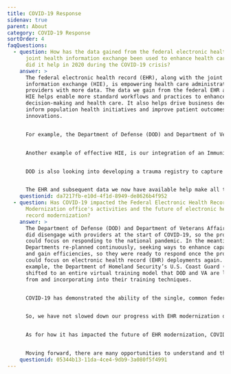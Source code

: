 ```yaml
---
title: COVID-19 Response
sidenav: true
parent: About
category: COVID-19 Response
sortOrder: 4
faqQuestions:
  - question: How has the data gained from the federal electronic health record and
      joint health information exchange been used to enhance health care? How
      did it help in 2020 during the COVID-19 crisis?
    answer: >
      The federal electronic health record (EHR), along with the joint health
      information exchange (HIE), is empowering health care administrators and
      providers with more data. The data we gain from the federal EHR and joint
      HIE helps enable more standard workflows and practices to enhance clinical
      decision-making and health care. It also helps drive business decisions,
      inform population health initiatives and improve patient outcomes through
      innovations.


      For example, the Department of Defense (DOD) and Department of Veterans Affairs (VA) joint data management and analysis efforts led to our ability to improve the process for prescribing opioids. Patients at risk of an opioid overdose who receive opioid pain medication will also receive a life-saving drug that counteracts the opioid prescribed along with education.


      Another example of effective HIE, is our integration of an Immunization Forecaster into the EHR. The forecaster embedded into the EHR leverages Centers for Disease Control and Prevention clinical decision support of immunizations to help pediatricians know when patients need the next round of appropriate vaccines. This new functionality also reduces clinician time and effort, assessing and deciding which vaccines may be due. Even if a child falls behind, it recommends a catch-up schedule. This effort is especially timely with regard to the forthcoming COVID-19 vaccine.


      DOD is also looking into developing a trauma registry to capture battlefield injuries and the impact of such injuries throughout a beneficiary’s lifetime.


      The EHR and subsequent data we now have available help make all these innovations in health care possible so beneficiaries can get the best health care as soon as possible. We are just scratching the surface on what is possible with EHR data to transform health care delivery to Veterans.
    questionid: da7217fb-e10d-4f1d-8949-de8626b4f952
  - question: Has COVID-19 impacted the Federal Electronic Health Record
      Modernization office's activities and the future of electronic health
      record modernization?
    answer: >
      The Department of Defense (DOD) and Department of Veterans Affairs (VA)
      did disengage with providers at the start of COVID-19, so the providers
      could focus on responding to the national pandemic. In the meantime, the
      Departments re-planned continuously, seeking ways to enhance capabilities
      and gain efficiencies, so they were ready to respond once the providers
      could focus on electronic health record (EHR) deployments again. For
      example, the Department of Homeland Security’s U.S. Coast Guard (USCG)
      shifted to an entire virtual training model that DOD and VA are learning
      from and incorporating into their training techniques.


      COVID-19 has demonstrated the ability of the single, common federal EHR to quickly adapt to changing demands and support providers during the pandemic. For example, when providers needed to order COVID-19 tests, and the EHR didn’t yet have that capability, we were able to make those changes in four hours within the new EHR versus four weeks within the legacy system. The new EHR is much more responsive to changes driven by COVID-19.


      So, we have not slowed down our progress with EHR modernization during the pandemic. We remain focused on delivering capabilities to those we serve: clinicians on the front lines delivering care and their patients.


      As for how it has impacted the future of EHR modernization, COVID-19 demonstrated virtual health as a priority. In response, the FEHRM pivoted toward accelerating the adoption of tools, platforms and joint capabilities to deliver telemedicine solutions that meet the operational requirements driven by the pandemic. For example, the FEHRM is leveraging VA’s patient-facing video platform to develop a parallel platform for DOD.


      Moving forward, there are many opportunities to understand and think about the impact of the new normal of health care delivery and how the EHR and information technology capabilities the FEHRM delivers can support the new normal.
    questionid: 05344b13-11da-4ce4-9db9-3a080f5f4991
---
```

